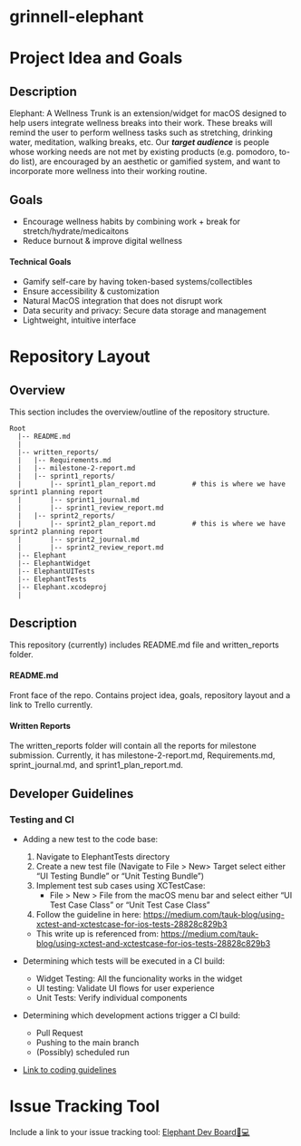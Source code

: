 # grinnell-elephant

# Project Idea and Goals
## Description
Elephant: A Wellness Trunk is an extension/widget for macOS designed to help users integrate wellness breaks into their work. These breaks will remind the user to perform wellness tasks such as stretching, drinking water, meditation, walking breaks, etc. Our ***target audience*** is people whose working needs are not met by existing products (e.g. pomodoro, to-do list), are encouraged by an aesthetic or gamified system, and want to incorporate more wellness into their working routine.   

## Goals 
- Encourage wellness habits by combining work + break for stretch/hydrate/medicaitons</br>
- Reduce burnout & improve digital wellness</br>
#### Technical Goals
- Gamify self-care by having token-based systems/collectibles </br>
- Ensure accessibility & customization</br>
- Natural MacOS integration that does not disrupt work</br>
- Data security and privacy: Secure data storage and management</br>
- Lightweight, intuitive interface</br>

# Repository Layout
## Overview
This section includes the overview/outline of the repository structure.</br>
```
Root
  |-- README.md 
  |
  |-- written_reports/
  |   |-- Requirements.md
  |   |-- milestone-2-report.md
  |   |-- sprint1_reports/
  |       |-- sprint1_plan_report.md         # this is where we have sprint1 planning report
  |       |-- sprint1_journal.md
  |       |-- sprint1_review_report.md
  |   |-- sprint2_reports/
  |       |-- sprint2_plan_report.md         # this is where we have sprint2 planning report
  |       |-- sprint2_journal.md
  |       |-- sprint2_review_report.md
  |-- Elephant
  |-- ElephantWidget 
  |-- ElephantUITests
  |-- ElephantTests
  |-- Elephant.xcodeproj      
  |
```
## Description
This repository (currently) includes README.md file and written_reports folder. 
#### README.md
Front face of the repo. Contains project idea, goals, repository layout and a link to Trello currently.
#### Written Reports
The written_reports folder will contain all the reports for milestone submission. Currently, it has milestone-2-report.md, Requirements.md, sprint_journal.md, and sprint1_plan_report.md.

## Developer Guidelines
### Testing and CI
- Adding a new test to the code base:
  1. Navigate to ElephantTests directory
  2. Create a new test file (Navigate to File > New> Target select either  “UI Testing Bundle” or “Unit Testing Bundle”)
  3. Implement test sub cases using XCTestCase:
     - File > New > File from the macOS menu bar and select either “UI Test Case Class” or “Unit Test Case Class”
  4. Follow the guideline in here: https://medium.com/tauk-blog/using-xctest-and-xctestcase-for-ios-tests-28828c829b3
  * This write up is referenced from: https://medium.com/tauk-blog/using-xctest-and-xctestcase-for-ios-tests-28828c829b3
     
- Determining which tests will be executed in a CI build: 
  - Widget Testing: All the funcionality works in the widget
  - UI testing: Validate UI flows for user experience
  - Unit Tests: Verify individual components
    
- Determining which development actions trigger a CI build:
  - Pull Request
  - Pushing to the main branch
  - (Possibly) scheduled run
    
- [Link to coding guidelines](https://google.github.io/swift/)


# Issue Tracking Tool
Include a link to your issue tracking tool: [Elephant Dev Board🐘💻](https://trello.com/b/4KAD6ca1/elephant-dev-board-%F0%9F%90%98%F0%9F%92%BB)
